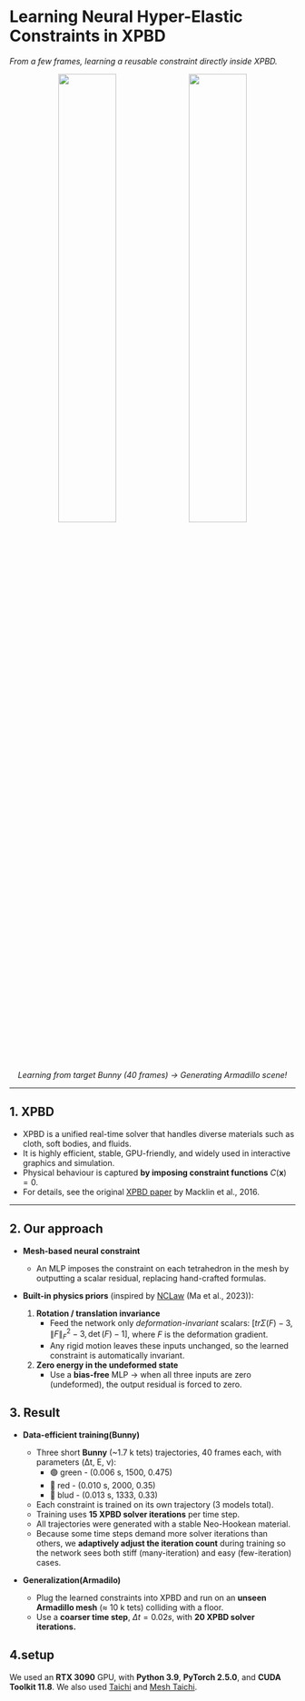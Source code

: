 # Learning Neural **Hyper-Elastic** Constraints in XPBD
*From a few frames, learning a reusable constraint directly inside XPBD.*
<p align="center">
  <img src="GT.gif"  width="45%"/>
  <img src="gen.gif" width="45%"/>
  <br>
  <em>Learning from target Bunny (40 frames) → Generating Armadillo scene!</em>
</p>

---

## 1. XPBD

- XPBD is a unified real-time solver that handles diverse materials such as cloth, soft bodies, and fluids.  
- It is highly efficient, stable, GPU-friendly, and widely used in interactive graphics and simulation.  
- Physical behaviour is captured **by imposing constraint functions** $C(\mathbf x)=0$.  
- For details, see the original [XPBD paper](https://matthias-research.github.io/pages/publications/XPBD.pdf) by Macklin et al., 2016.

---

## 2. Our approach
- **Mesh-based neural constraint**  
  * An MLP imposes the constraint on each tetrahedron in the mesh by outputting a scalar residual, replacing hand-crafted formulas.
    
- **Built-in physics priors** (inspired by [NCLaw](https://sites.google.com/view/nclaw) (Ma et al., 2023)):  
  1. **Rotation / translation invariance**  
     * Feed the network only *deformation-invariant* scalars:
       $[tr\Sigma(F)-3,\lVert F\rVert_F^{2}-3,\det(F)-1]$, where $F$ is the deformation gradient.
     * Any rigid motion leaves these inputs unchanged, so the learned constraint is automatically invariant.  
  2. **Zero energy in the undeformed state**  
     * Use a **bias-free** MLP → when all three inputs are zero (undeformed), the output residual is forced to zero.
## 3. Result

- **Data-efficient training(Bunny)**  
  * Three short **Bunny** (~1.7 k tets) trajectories, 40 frames each, with parameters (Δt, E, ν):
    * 🟢 green - (0.006 s, 1500, 0.475)
    * 🔵 red - (0.010 s, 2000, 0.35)
    * 🔴 blud - (0.013 s, 1333, 0.33)
  * Each constraint is trained on its own trajectory (3 models total).  
  * Training uses **15 XPBD solver iterations** per time step.  
  * All trajectories were generated with a stable Neo-Hookean material.
  * Because some time steps demand more solver iterations than others, we **adaptively adjust the iteration count** during training so the network sees both stiff (many-iteration) and easy (few-iteration) cases.

- **Generalization(Armadilo)**  
  * Plug the learned constraints into XPBD and run on an **unseen Armadillo mesh** (≈ 10 k tets) colliding with a floor.  
  * Use a **coarser time step**, $\Delta t = 0.02 s$, with **20 XPBD solver iterations.**  


## 4.setup

We used an **RTX 3090** GPU, with **Python 3.9**, **PyTorch 2.5.0**, and **CUDA Toolkit 11.8**.
We also used [Taichi](https://www.taichi-lang.org/) and [Mesh Taichi](https://github.com/taichi-dev/meshtaichi).